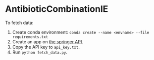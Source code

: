 # AntibioticCombinationIE

To fetch data:

1. Create conda environment: `conda create --name <envname> --file requirements.txt`
2. Create an app on [the springer API](https://dev.springernature.com/).
3. Copy the API key to `api_key.txt`.
4. Run `python fetch_data.py`.
